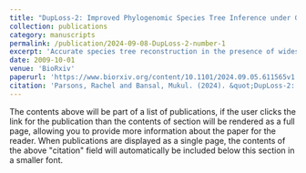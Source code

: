 ```yaml
---
title: "DupLoss-2: Improved Phylogenomic Species Tree Inference under Gene Duplication and Loss"
collection: publications
category: manuscripts
permalink: /publication/2024-09-08-DupLoss-2-number-1
excerpt: 'Accurate species tree reconstruction in the presence of widespread gene duplication and loss is a challenging problem in eukaryote phylogenomics. Many phylogenomics methods have been developed over the years to address this challenge; these range from older methods based on gene tree parsimony to newer quartet-based methods. In this work, we introduce improved software for gene tree parsimony-based species tree reconstruction under gene duplication and loss. The new software, DupLoss-2, uses an improved procedure for computing gene losses and is far more accurate and much easier to use than its previous version released over a decade ago. We thoroughly evaluate DupLoss-2 and eight other existing methods, including ASTRAL-Pro, ASTRAL-Pro 2, DISCO-ASTRAL, DISCO-ASTRID, FastMulRFS, and SpeciesRax, using existing benchmarking data and find that DupLoss-2 outperforms all other methods on most of the datasets. It delivers an average of almost 30% reduction in reconstruction error compared to iGTP-Duploss, the previous version of this software, and a 10% reduction compared to the best performing existing method. DupLoss-2 is written in C++ and is freely available open-source.'
date: 2009-10-01
venue: 'BioRxiv'
paperurl: 'https://www.biorxiv.org/content/10.1101/2024.09.05.611565v1'
citation: 'Parsons, Rachel and Bansal, Mukul. (2024). &quot;DupLoss-2: Improved Phylogenomic Species Tree Inference under Gene Duplication and Loss.&quot; <i>BioRxiv</i>.'
---
```


The contents above will be part of a list of publications, if the user clicks the link for the publication than the contents of section will be rendered as a full page, allowing you to provide more information about the paper for the reader. When publications are displayed as a single page, the contents of the above "citation" field will automatically be included below this section in a smaller font.
